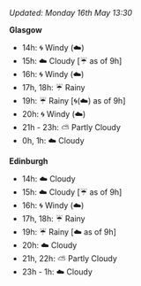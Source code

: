 *Updated: Monday 16th May 13:30*

**Glasgow**

* 14h: :cyclone: Windy (:cloud:)
* 15h: :cloud: Cloudy [:umbrella: as of 9h]
* 16h: :cyclone: Windy (:cloud:)
* 17h, 18h: :umbrella: Rainy
* 19h: :umbrella: Rainy [:cyclone:(:cloud:) as of 9h]
* 20h: :cyclone: Windy (:cloud:)
* 21h - 23h: :partly_sunny: Partly Cloudy
* 0h, 1h: :cloud: Cloudy

**Edinburgh**

* 14h: :cloud: Cloudy
* 15h: :cloud: Cloudy [:umbrella: as of 9h]
* 16h: :cyclone: Windy (:cloud:)
* 17h, 18h: :umbrella: Rainy
* 19h: :umbrella: Rainy [:cloud: as of 9h]
* 20h: :cloud: Cloudy
* 21h, 22h: :partly_sunny: Partly Cloudy
* 23h - 1h: :cloud: Cloudy
